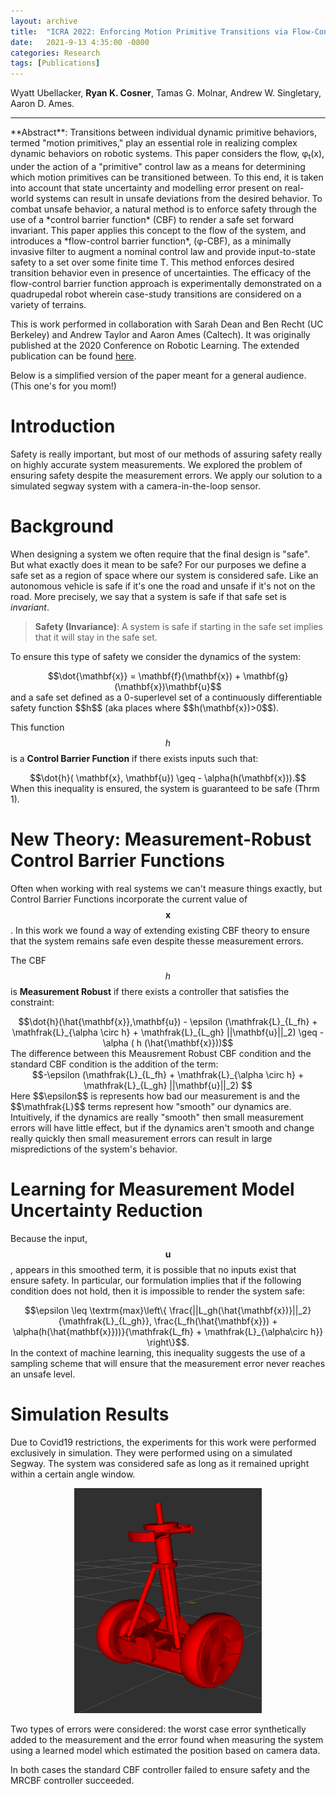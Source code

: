 ```yaml
---
layout: archive
title:  "ICRA 2022: Enforcing Motion Primitive Transitions via Flow-Control Barrier Functions"
date:   2021-9-13 4:35:00 -0800
categories: Research
tags: [Publications]
---
```

Wyatt Ubellacker, **Ryan K. Cosner**, Tamas G. Molnar, Andrew W. Singletary, Aaron D. Ames. 
<hr>
**Abstract**: Transitions between individual dynamic primitive behaviors, termed "motion primitives," play an essential role in realizing complex dynamic behaviors on robotic systems.
This paper considers the flow, φ<sub>t</sub>(x), under the action of a "primitive" control law as a means for determining which motion primitives can be transitioned between. 
To this end, it is taken into account that state uncertainty and modelling error present on
real-world systems can result in unsafe deviations from the desired behavior. To
combat unsafe behavior, a natural method is to enforce safety through the use of
a *control barrier function* (CBF) to render a safe set forward invariant. This paper
applies this concept to the flow of the system, and introduces a *flow-control barrier function*, (φ-CBF), as a minimally invasive filter to augment a
nominal control law and provide input-to-state safety to a set over some
finite time T. This method enforces desired transition behavior even in
presence of uncertainties. The efficacy of the flow-control barrier function approach is
experimentally demonstrated on a quadrupedal robot wherein case-study transitions are considered on a variety of terrains.

This is work performed in collaboration with Sarah Dean and Ben Recht (UC Berkeley) and Andrew Taylor and Aaron Ames (Caltech). It was originally published at the 2020 Conference on Robotic Learning. The extended publication can be found [here](https://arxiv.org/pdf/2010.16001.pdf).

Below is a simplified version of the paper meant for a general audience. (This one's for you mom!)

# Introduction
Safety is really important, but most of our methods of assuring safety really on highly accurate system measurements. We explored the problem of ensuring safety despite the measurement errors. We apply our solution to a simulated segway system with a camera-in-the-loop sensor.


# Background
When designing a system we often require that the final design is "safe". But what exactly does it mean to be safe? For our purposes we define a safe set as a region of space where our system is considered safe. Like an autonomous vehicle is safe if it's one the road and unsafe if it's not on the road. More precisely, we say that a system is safe if that safe set is *invariant*. 

> **Safety (Invariance)**: A system is safe if starting in the safe set implies that it will stay in the safe set. 

To ensure this type of safety we consider the dynamics of the system: 
<center>
  $$\dot{\mathbf{x}} = \mathbf{f}(\mathbf{x}) + \mathbf{g}(\mathbf{x})\mathbf{u}$$
</center>
and a safe set defined as a 0-superlevel set of a continuously differentiable safety function $$h$$ (aka places where $$h(\mathbf{x})>0$$).

This function $$h$$ is a **Control Barrier Function** if there exists inputs such that: 
<center>
$$\dot{h}( \mathbf{x}, \mathbf{u}) \geq - \alpha(h(\mathbf{x})).$$
</center>
When this inequality is ensured, the system is guaranteed to be safe (Thrm 1).

# New Theory: Measurement-Robust Control Barrier Functions
Often when working with real systems we can't measure things exactly, but Control Barrier Functions incorporate the current value of $$\mathbf{x}$$. In this work we found a way of extending existing CBF theory to ensure that the system remains safe even despite thesse measurement errors. 

The CBF $$h$$ is **Measurement Robust** if there exists a controller that satisfies the constraint: 
<center>
  $$\dot{h}(\hat{\mathbf{x}},\mathbf{u}) - \epsilon (\mathfrak{L}_{L_fh} + \mathfrak{L}_{\alpha \circ h} + \mathfrak{L}_{L_gh} ||\mathbf{u}||_2) \geq - \alpha ( h (\hat{\mathbf{x}}))$$
</center>
The difference between this Meausrement Robust CBF condition and the standard CBF condition is the addition of the term:
<center>
  $$-\epsilon (\mathfrak{L}_{L_fh} + \mathfrak{L}_{\alpha \circ h} + \mathfrak{L}_{L_gh} ||\mathbf{u}||_2) $$
</center>
Here $$\epsilon$$ is represents how bad our measurement is and the $$\mathfrak{L}$$ terms represent how "smooth" our dynamics are. Intuitively, if the dynamics are really "smooth" then small measurement errors will have little effect, but if the dynamics aren't smooth and change really quickly then small measurement errors can result in large mispredictions of the system's behavior. 

# Learning for Measurement Model Uncertainty Reduction 
Because the input, $$\mathbf{u}$$, appears in this smoothed term, it is possible that no inputs exist that ensure safety. In particular, our formulation implies that if the following condition does not hold, then it is impossible to render the system safe: 
<center>
  $$\epsilon \leq \textrm{max}\left\{ \frac{||L_gh(\hat{\mathbf{x})}||_2}{\mathfrak{L}_{L_gh}}, \frac{L_fh(\hat{\mathbf{x}}) + \alpha(h(\hat{mathbf{x}}))}{\mathfrak{L_fh} + \mathfrak{L}_{\alpha\circ h}} \right\}$$.
</center>
In the context of machine learning, this inequality suggests the use of a sampling scheme that will ensure that the measurement error never reaches an unsafe level. 

# Simulation Results
Due to Covid19 restrictions, the experiments for this work were performed exclusively in simulation. They were performed using on a simulated Segway. The system was considered safe as long as it remained upright within a certain angle window. 

<center>
<img src="/assets/images/segway_sim.png" alt="segway_sim" style="width:300px;height:360px;">
</center>

Two types of errors were considered: the worst case error synthetically added to the measurement and the error found when measuring the system using a learned model which estimated the position based on camera data. 

In both cases the standard CBF controller failed to ensure safety and the MRCBF controller succeeded. 




